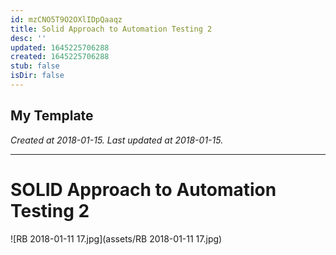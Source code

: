 ```yaml
---
id: mzCNO5T9O2OXlIDpQaaqz
title: Solid Approach to Automation Testing 2
desc: ''
updated: 1645225706288
created: 1645225706288
stub: false
isDir: false
---
```

My Template
---

_Created at 2018-01-15._
_Last updated at 2018-01-15._




---

# SOLID Approach to Automation Testing 2


![RB 2018-01-11 17.jpg](assets/RB 2018-01-11 17.jpg)


